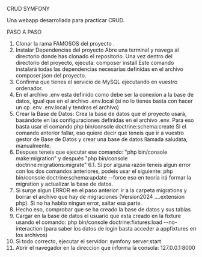 CRUD SYMFONY

Una webapp desarrollada para practicar CRUD.

PASO A PASO

1. Clonar la rama FAMOSOS del proyecto .
2. Instalar Dependencias del proyecto Abre una terminal y navega al directorio donde has clonado el repositorio. Una vez dentro del directorio del proyecto, ejecuta: composer install Este comando instalará todas las dependencias necesarias definidas en el archivo composer.json del proyecto.
3. Confirma que tienes el servicio de MySQL ejecutando en vuestro ordenador.
4. En el archivo .env esta definido como debe ser la conexion a la base de datos, igual que en el archivo .env.local (si no lo tienes basta con hacer un cp .env .env.local y tendras el archivo)
5. Crear la Base de Datos: Crea la base de datos que el proyecto usará, basándote en las configuraciones definidas en el archivo .env. Para eso basta usar el comando php bin/console doctrine:schema:create Si el comando anterior fallar, eso quiere decir que teneis que ir a vuestro gestor de Base de Datos y crear una base de datos llamada saludata, manualmente.
6. Despues teneis que ejecutar ese comando: "php bin/console make:migration" y después "php bin/console doctrine:migrations:migrate" 6.1. Si por alguna razón teneis algun error con los dos comandos anteriores, podeis usar el siguiente: php bin/console doctrine:schema:update --force eso en teoria irá formar la migration y actualizar la base de datos.
7. Si surge algun ERROR en el paso anterior: ir a la carpeta migrations y borrar el archivo que hay de migraciones (Version2024 ....extension php). Si no ha habito ningun error, saltar esa parte.
8. Hecho eso, comprobar que se ha creado la base de datos y sus tablas
9. Cargar en la base de datos el usuario que esta creado en la fixture usando el comando: php bin/console doctrine:fixtures:load --no-interaction (para saber los datos de login basta acceder a appfixtures en los archivos)
10. Si todo correcto, ejecutar el servidor: symfony server:start
11. Abrir el navegador en la direccion que informa la consola: 127.0.0.1:8000
